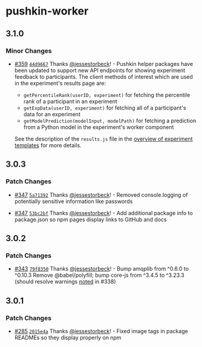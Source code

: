 # pushkin-worker

## 3.1.0

### Minor Changes

- [#359](https://github.com/pushkin-consortium/pushkin/pull/359) [`44d9667`](https://github.com/pushkin-consortium/pushkin/commit/44d9667138989717ac13f9f5144e236386ccc3d3) Thanks [@jessestorbeck](https://github.com/jessestorbeck)! - Pushkin helper packages have been updated to support new API endpoints for showing experiment feedback to participants. The client methods of interest which are used in the experiment's results page are:

  - `getPercentileRank(userID, experiment)` for fetching the percentile rank of a participant in an experiment
  - `getExpData(userID, experiment)` for fetching all of a participant's data for an experiment
  - `getModelPrediction(modelInput, modelPath)` for fetching a prediction from a Python model in the experiment's worker component

  See the description of the `results.js` file in the [overview of experiment templates](https://pushkin-consortium.github.io/pushkin/latest/exp-templates/exp-templates-overview/) for more details.

## 3.0.3

### Patch Changes

- [#347](https://github.com/pushkin-consortium/pushkin/pull/347) [`5a71392`](https://github.com/pushkin-consortium/pushkin/commit/5a71392a5adf03be41ae3c286db52aeac2264c8a) Thanks [@jessestorbeck](https://github.com/jessestorbeck)! - Removed console.logging of potentially sensitive information like passwords

- [#347](https://github.com/pushkin-consortium/pushkin/pull/347) [`53bc2bf`](https://github.com/pushkin-consortium/pushkin/commit/53bc2bf40eadbfde8a657678c70bd4f57442bef2) Thanks [@jessestorbeck](https://github.com/jessestorbeck)! - Add additional package info to package.json so npm pages display links to GitHub and docs

## 3.0.2

### Patch Changes

- [#343](https://github.com/pushkin-consortium/pushkin/pull/343) [`79f8350`](https://github.com/pushkin-consortium/pushkin/commit/79f8350cb217445d974521fed2a6a59c88e94c41) Thanks [@jessestorbeck](https://github.com/jessestorbeck)! - Bump amqplib from ^0.6.0 to ^0.10.3
  Remove @babel/polyfill; bump core-js from ^3.4.5 to ^3.23.3 (should resolve warnings [noted](https://github.com/pushkin-consortium/pushkin/pull/338#issue-2228388809) in #338)

## 3.0.1

### Patch Changes

- [#285](https://github.com/pushkin-consortium/pushkin/pull/285) [`2015e4a`](https://github.com/pushkin-consortium/pushkin/commit/2015e4a7aea89074c5a31b3f7280adea8c1db05e) Thanks [@jessestorbeck](https://github.com/jessestorbeck)! - Fixed image tags in package READMEs so they display properly on npm
